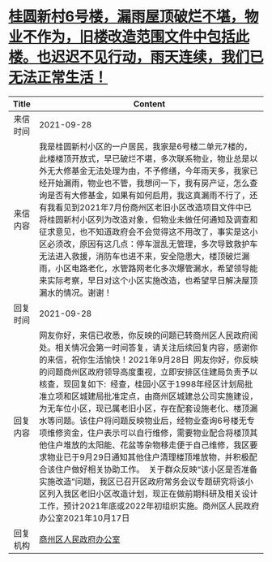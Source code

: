 # <a href="http://www.shangluo.gov.cn/zmhd/ldxxxx.jsp?urltype=leadermail.LeaderMailContentUrl&wbtreeid=1112&leadermailid=7924">桂圆新村6号楼，漏雨屋顶破烂不堪，物业不作为，旧楼改造范围文件中包括此楼。也迟迟不见行动，雨天连续，我们已无法正常生活！</a>
|Title|Content|
|:---:|---|
|来信时间|2021-09-28|
|来信内容|我是桂圆新村小区的一户居民，我家是6号楼二单元7楼的，此楼楼顶开放式，早已破烂不堪，多次联系物业，物业总是以外无大修基金无法处理为由，不予修缮，今年雨天多，我家已经开始漏雨，物业也不管，我想问一下，我有房产证，怎么查询是否有大修基金，如果有如何启用，我这真漏雨不行了，还有我看见到2021年7月份商州区老旧小区改造项目文件中已将桂圆新村小区列为改造对象，但物业未做任何通知及调查和征求意见，也不知道政府会不会觉得这不用改了，事实是这小区必须改，原因有这几点：停车混乱无管理，多次导致救护车无法进入救援，消防车也进不来，安全隐患大，楼顶破烂漏雨，小区电路老化，水管路网老化多次爆管漏水，希望领导能来实际考察，早日对这个小区实施改造，也希望早日解决屋顶漏水的情况。谢谢！|
|回复时间|2021-09-28|
|回复内容|网友你好，来信已收悉，你反映的问题已转商州区人民政府阅处。相关情况会第一时间答复，请关注后续回复内容，感谢你的来信，祝你生活愉快！2021年9月28日  网友你好，你反映的问题商州区政府领导高度重视，立即安排区住建局负责予以核查，现回复如下:  经查，桂园小区于1998年经区计划局批准立项和区城建局批准定点，由商州区城建总公司实施建设，为无车位小区，现已属老旧小区，存在配套设施老化、楼顶漏水等问题。该住户将问题反映物业后，经物业查询6号楼无专项维修资金，住户表示可以自行维修，需要物业配合将楼顶其他住户堆放的太阳能、花盆等杂物移走便于自己维修，我区要求物业已于9月29日通知其他住户清理楼顶堆放物，并积极配合该住户做好相关协助工作。  关于群众反映“该小区是否准备实施改造”问题，我区已召开区政府常务会议专题研究将该小区列入我区老旧小区改造计划，现正在做前期科研及相关设计工作，预计2021年底或2022年初组织实施。商州区人民政府办公室2021年10月17日|
|回复机构|<a href="../../categories/agencies/商州区人民政府办公室.md">商州区人民政府办公室</a>|
